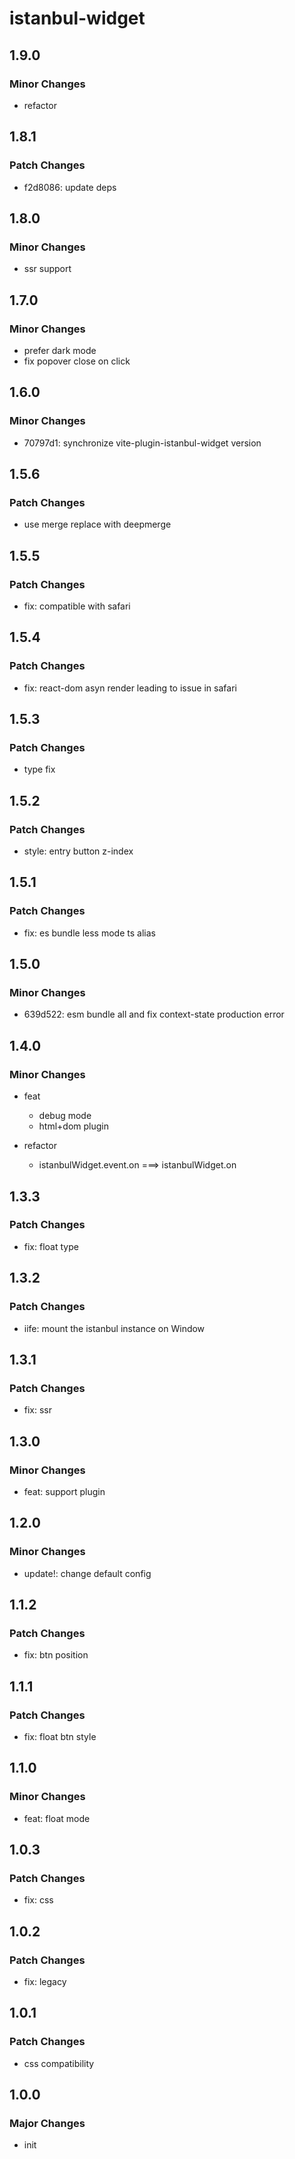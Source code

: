 # istanbul-widget

## 1.9.0
### Minor Changes

- refactor

## 1.8.1
### Patch Changes

- f2d8086: update deps

## 1.8.0
### Minor Changes

- ssr support

## 1.7.0

### Minor Changes

- prefer dark mode
- fix popover close on click

## 1.6.0

### Minor Changes

- 70797d1: synchronize vite-plugin-istanbul-widget version

## 1.5.6

### Patch Changes

- use merge replace with deepmerge

## 1.5.5

### Patch Changes

- fix: compatible with safari

## 1.5.4

### Patch Changes

- fix: react-dom asyn render leading to issue in safari

## 1.5.3

### Patch Changes

- type fix

## 1.5.2

### Patch Changes

- style: entry button z-index

## 1.5.1

### Patch Changes

- fix: es bundle less mode ts alias

## 1.5.0

### Minor Changes

- 639d522: esm bundle all and fix context-state production error

## 1.4.0

### Minor Changes

- feat

  - debug mode
  - html+dom plugin

- refactor

  - istanbulWidget.event.on ===> istanbulWidget.on

## 1.3.3

### Patch Changes

- fix: float type

## 1.3.2

### Patch Changes

- iife: mount the istanbul instance on Window

## 1.3.1

### Patch Changes

- fix: ssr

## 1.3.0

### Minor Changes

- feat: support plugin

## 1.2.0

### Minor Changes

- update!: change default config

## 1.1.2

### Patch Changes

- fix: btn position

## 1.1.1

### Patch Changes

- fix: float btn style

## 1.1.0

### Minor Changes

- feat: float mode

## 1.0.3

### Patch Changes

- fix: css

## 1.0.2

### Patch Changes

- fix: legacy

## 1.0.1

### Patch Changes

- css compatibility

## 1.0.0

### Major Changes

- init
